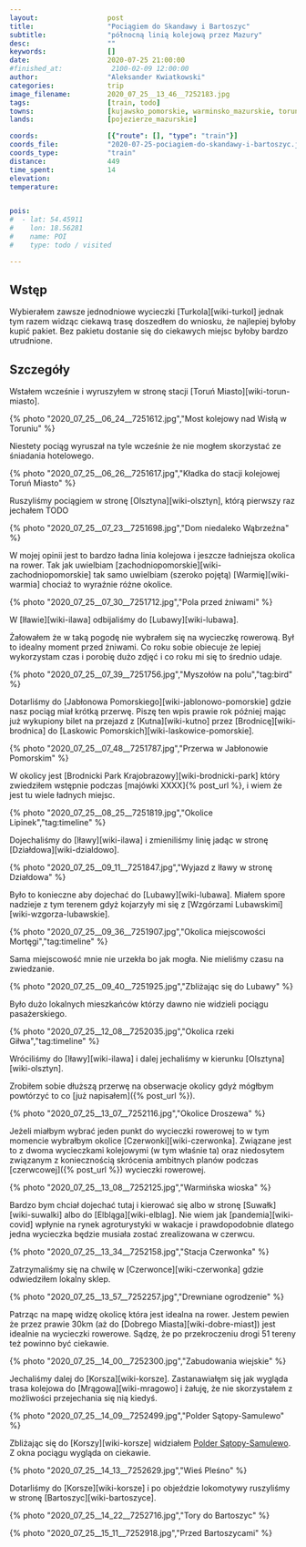```yaml
---
layout:                 post
title:                  "Pociągiem do Skandawy i Bartoszyc"
subtitle:               "północną linią kolejową przez Mazury"
desc:                   ""
keywords:               []
date:                   2020-07-25 21:00:00
#finished_at:            2100-02-09 12:00:00
author:                 "Aleksander Kwiatkowski"
categories:             trip
image_filename:         2020_07_25__13_46__7252183.jpg
tags:                   [train, todo]
towns:                  [kujawsko_pomorskie, warminsko_mazurskie, torun, lysomice, kowalewo_pomorskie, wabrzezno, ksiazki, jablonowo_pomorskie, biskupiec_nowomiejski, nowe_miasto_lubawskie, ilawa, ostroda, gietrzwald, olsztyn, barczewo, biskupiec_olsztynski, kolno, bisztynek, korsze, sepopol, bartoszyce, barciany]
lands:                  [pojezierze_mazurskie]

coords:                 [{"route": [], "type": "train"}]
coords_file:            "2020-07-25-pociagiem-do-skandawy-i-bartoszyc.json"
coords_type:            "train"
distance:               449
time_spent:             14
elevation:              
temperature:            


pois:
#  - lat: 54.45911
#    lon: 18.56281
#    name: POI
#    type: todo / visited

---
```



## Wstęp

Wybierałem zawsze jednodniowe wycieczki [Turkola][wiki-turkol] jednak tym razem
widząc ciekawą trasę doszedłem do wniosku, że najlepiej byłoby kupić pakiet.
Bez pakietu dostanie się do ciekawych miejsc byłoby bardzo utrudnione.

## Szczegóły

Wstałem wcześnie i wyruszyłem w stronę stacji [Toruń Miasto][wiki-torun-miasto].

{% photo "2020_07_25__06_24__7251612.jpg","Most kolejowy nad Wisłą w Toruniu" %}

Niestety pociąg wyruszał na tyle wcześnie że nie mogłem skorzystać ze
śniadania hotelowego.

{% photo "2020_07_25__06_26__7251617.jpg","Kładka do stacji kolejowej Toruń Miasto" %}

Ruszyliśmy pociągiem w stronę [Olsztyna][wiki-olsztyn], którą pierwszy raz
jechałem TODO

{% photo "2020_07_25__07_23__7251698.jpg","Dom niedaleko Wąbrzeźna" %}

W mojej opinii jest to bardzo ładna linia kolejowa i jeszcze ładniejsza okolica na rower.
Tak jak uwielbiam [zachodniopomorskie][wiki-zachodniopomorskie] tak samo
uwielbiam (szeroko pojętą) [Warmię][wiki-warmia] chociaż to wyraźnie różne
okolice.

{% photo "2020_07_25__07_30__7251712.jpg","Pola przed żniwami" %}

W [Iławie][wiki-ilawa] odbijaliśmy do [Lubawy][wiki-lubawa].

Żałowałem że w taką pogodę nie wybrałem się na wycieczkę rowerową. Był to idealny
moment przed żniwami. Co roku sobie obiecuje że lepiej wykorzystam czas i
porobię dużo zdjęć i co roku mi się to średnio udaje.

{% photo "2020_07_25__07_39__7251756.jpg","Myszołów na polu","tag:bird" %}

Dotarliśmy do [Jabłonowa Pomorskiego][wiki-jablonowo-pomorskie] gdzie
nasz pociąg miał krótką przerwę. Piszę ten wpis prawie rok później mając
już wykupiony bilet na przejazd z [Kutna][wiki-kutno] przez
[Brodnicę][wiki-brodnica] do [Laskowic Pomorskich][wiki-laskowice-pomorskie].

{% photo "2020_07_25__07_48__7251787.jpg","Przerwa w Jabłonowie Pomorskim" %}

W okolicy jest [Brodnicki Park Krajobrazowy][wiki-brodnicki-park]
który zwiedziłem wstępnie podczas [majówki XXXX]{% post_url %}, i wiem
że jest tu wiele ładnych miejsc.

{% photo "2020_07_25__08_25__7251819.jpg","Okolice Lipinek","tag:timeline" %}

Dojechaliśmy do [Iławy][wiki-ilawa] i zmieniliśmy linię jadąc w stronę
[Działdowa][wiki-dzialdowo].

{% photo "2020_07_25__09_11__7251847.jpg","Wyjazd z Iławy w stronę Działdowa" %}

Było to konieczne aby dojechać do [Lubawy][wiki-lubawa]. Miałem spore
nadzieje z tym terenem gdyż kojarzyły mi się z
[Wzgórzami Lubawskimi][wiki-wzgorza-lubawskie].

{% photo "2020_07_25__09_36__7251907.jpg","Okolica miejscowości Mortęgi","tag:timeline" %}

Sama miejscowość mnie nie urzekła bo jak mogła. Nie mieliśmy czasu na zwiedzanie.

{% photo "2020_07_25__09_40__7251925.jpg","Zbliżając się do Lubawy" %}

Było dużo lokalnych mieszkańców którzy dawno nie widzieli pociągu pasażerskiego.

{% photo "2020_07_25__12_08__7252035.jpg","Okolica rzeki Giłwa","tag:timeline" %}

Wróciliśmy do [Iławy][wiki-ilawa] i dalej jechaliśmy w kierunku [Olsztyna][wiki-olsztyn].

Zrobiłem sobie dłuższą przerwę na obserwacje okolicy gdyż mógłbym
powtórzyć to co [już napisałem]({% post_url %}).

{% photo "2020_07_25__13_07__7252116.jpg","Okolice Droszewa" %}

Jeżeli miałbym wybrać jeden punkt do wycieczki rowerowej to w tym momencie wybrałbym
okolice [Czerwonki][wiki-czerwonka]. Związane jest to z dwoma wycieczkami
kolejowymi (w tym właśnie ta) oraz niedosytem związanym z koniecznością
skrócenia ambitnych planów podczas [czerwcowej]({% post_url %})
wycieczki rowerowej.

{% photo "2020_07_25__13_08__7252125.jpg","Warmińska wioska" %}

Bardzo bym chciał dojechać tutaj i kierować się albo w stronę [Suwałk][wiki-suwalki]
albo do [Elbląga][wiki-elblag]. Nie wiem jak [pandemia][wiki-covid] wpłynie
na rynek agroturystyki w wakacje i prawdopodobnie dlatego jedna wycieczka
będzie musiała zostać zrealizowana w czerwcu.

{% photo "2020_07_25__13_34__7252158.jpg","Stacja Czerwonka" %}

Zatrzymaliśmy się na chwilę w [Czerwonce][wiki-czerwonka] gdzie odwiedziłem
lokalny sklep.

{% photo "2020_07_25__13_57__7252257.jpg","Drewniane ogrodzenie" %}

Patrząc na mapę widzę okolicę która jest idealna na rower. Jestem pewien
że przez prawie 30km (aż do [Dobrego Miasta][wiki-dobre-miast]) jest idealnie
na wycieczki rowerowe. Sądzę, że po przekroczeniu drogi 51 tereny też powinno
być ciekawie.

{% photo "2020_07_25__14_00__7252300.jpg","Zabudowania wiejskie" %}

Jechaliśmy dalej do [Korsza][wiki-korsze]. Zastanawiałęm się jak
wygląda trasa kolejowa do [Mrągowa][wiki-mragowo] i żałuję, że nie skorzystałem
z możliwości przejechania się nią kiedyś.

{% photo "2020_07_25__14_09__7252499.jpg","Polder Sątopy-Samulewo" %}

[wiki-polder-satopy]: https://pl.wikipedia.org/wiki/Rezerwat_przyrody_Polder_S%C4%85topy-Samulewo

Zbliżając się do [Korszy][wiki-korsze] widziałem
[Polder Sątopy-Samulewo][wiki-polder-satopy]. Z okna pociągu wygląda on
ciekawie.

{% photo "2020_07_25__14_13__7252629.jpg","Wieś Pleśno" %}

Dotarliśmy do [Korsze][wiki-korsze] i po objeździe lokomotywy ruszyliśmy w stronę
[Bartoszyc][wiki-bartoszyce].

{% photo "2020_07_25__14_22__7252716.jpg","Tory do Bartoszyc" %}

{% photo "2020_07_25__15_11__7252918.jpg","Przed Bartoszycami" %}
